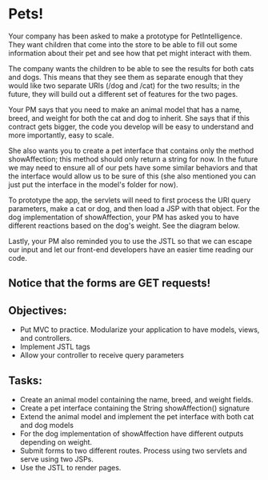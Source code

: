 # Pets!
Your company has been asked to make a prototype for PetIntelligence. They want children that come into the store to be able to fill out some information about their pet and see how that pet might interact with them.

The company wants the children to be able to see the results for both cats and dogs. This means that they see them as separate enough that they would like two separate URIs (/dog and /cat) for the two results; in the future, they will build out a different set of features for the two pages.

Your PM says that you need to make an animal model that has a name, breed, and weight for both the cat and dog to inherit. She says that if this contract gets bigger, the code you develop will be easy to understand and more importantly, easy to scale.

She also wants you to create a pet interface that contains only the method showAffection; this method should only return a string for now. In the future we may need to ensure all of our pets have some similar behaviors and that the interface would allow us to be sure of this (she also mentioned you can just put the interface in the model's folder for now).

To prototype the app, the servlets will need to first process the URI query parameters, make a cat or dog, and then load a JSP with that object. For the dog implementation of showAffection, your PM has asked you to have different reactions based on the dog's weight. See the diagram below.

Lastly, your PM also reminded you to use the JSTL so that we can escape our input and let our front-end developers have an easier time reading our code.

## Notice that the forms are GET requests!

## Objectives:
* Put MVC to practice. Modularize your application to have models, views, and controllers.
* Implement JSTL tags
* Allow your controller to receive query parameters

## Tasks:
* Create an animal model containing the name, breed, and weight fields.
* Create a pet interface containing the String showAffection() signature
* Extend the animal model and implement the pet interface with both cat and dog models
* For the dog implementation of showAffection have different outputs depending on weight.
* Submit forms to two different routes. Process using two servlets and serve using two JSPs.
* Use the JSTL to render pages.
